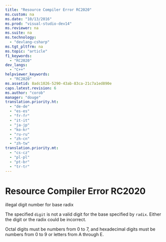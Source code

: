 ```yaml
---
title: "Resource Compiler Error RC2020"
ms.custom: na
ms.date: "10/13/2016"
ms.prod: "visual-studio-dev14"
ms.reviewer: na
ms.suite: na
ms.technology: 
  - "devlang-csharp"
ms.tgt_pltfrm: na
ms.topic: "article"
f1_keywords: 
  - "RC2020"
dev_langs: 
  - "C++"
helpviewer_keywords: 
  - "RC2020"
ms.assetid: 8adc1026-5290-43ab-83ca-21c7a1ed890e
caps.latest.revision: 6
ms.author: "corob"
manager: "douge"
translation.priority.ht: 
  - "de-de"
  - "es-es"
  - "fr-fr"
  - "it-it"
  - "ja-jp"
  - "ko-kr"
  - "ru-ru"
  - "zh-cn"
  - "zh-tw"
translation.priority.mt: 
  - "cs-cz"
  - "pl-pl"
  - "pt-br"
  - "tr-tr"
---
```

# Resource Compiler Error RC2020
illegal digit number for base radix  
  
 The specified `digit` is not a valid digit for the base specified by `radix`. Either the digit or the radix could be incorrect.  
  
 Octal digits must be numbers from 0 to 7, and hexadecimal digits must be numbers from 0 to 9 or letters from A through E.